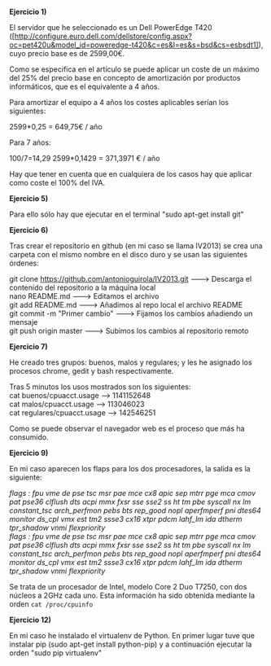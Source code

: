 **Ejercicio 1)**

El servidor que he seleccionado es un Dell PowerEdge T420 ([http://configure.euro.dell.com/dellstore/config.aspx?oc=pet420u&model_id=poweredge-t420&c=es&l=es&s=bsd&cs=esbsdt1]), cuyo precio base es de 2599,00€.

Como se especifica en el artículo se puede aplicar un coste de un máximo del 25% del precio base en concepto de amortización por productos informáticos, que es el equivalente a 4 años.

Para amortizar el equipo a 4 años los costes aplicables serían los siguientes:

2599*0,25 = 649,75€ / año

Para 7 años:

100/7=14,29
2599*0,1429 = 371,3971 € / año

Hay que tener en cuenta que en cualquiera de los casos hay que aplicar como coste el 100% del IVA.

**Ejercicio 5)**

Para ello sólo hay que ejecutar en el terminal "sudo apt-get install git"

**Ejercicio 6)**

Tras crear el repositorio en github (en mi caso se llama IV2013) se crea una carpeta con el mismo nombre en el disco duro y se usan las siguientes órdenes:

git clone https://github.com/antonioguirola/IV2013.git ---> Descarga el contenido del repositorio a la máquina local <br/>
nano README.md ---> Editamos el archivo <br/>
git add README.md ---> Añadimos al repo local el archivo README <br/>
git commit -m "Primer cambio" ---> Fijamos los cambios añadiendo un mensaje <br/>
git push origin master ---> Subimos los cambios al repositorio remoto <br/>

**Ejercicio 7)**

He creado tres grupos: buenos, malos y regulares; y les he asignado los procesos chrome, gedit y bash respectivamente.

Tras 5 minutos los usos mostrados son los siguientes: <br/>
cat buenos/cpuacct.usage --> 1141152648  <br/>
cat malos/cpuacct.usage  --> 113046023  <br/>
cat regulares/cpuacct.usage --> 142546251  <br/>

Como se puede observar el navegador web es el proceso que más ha consumido.

**Ejercicio 9)**

En mi caso aparecen los flaps para los dos procesadores, la salida es la siguiente:

*flags		: fpu vme de pse tsc msr pae mce cx8 apic sep mtrr pge mca cmov pat pse36 clflush dts acpi mmx fxsr sse sse2 ss ht tm pbe syscall nx lm constant_tsc arch_perfmon pebs bts rep_good nopl aperfmperf pni dtes64 monitor ds_cpl vmx est tm2 ssse3 cx16 xtpr pdcm lahf_lm ida dtherm tpr_shadow vnmi flexpriority <br>
flags		: fpu vme de pse tsc msr pae mce cx8 apic sep mtrr pge mca cmov pat pse36 clflush dts acpi mmx fxsr sse sse2 ss ht tm pbe syscall nx lm constant_tsc arch_perfmon pebs bts rep_good nopl aperfmperf pni dtes64 monitor ds_cpl vmx est tm2 ssse3 cx16 xtpr pdcm lahf_lm ida dtherm tpr_shadow vnmi flexpriority*

Se trata de un procesador de Intel, modelo Core 2 Duo T7250, con dos núcleos a 2GHz cada uno. Esta información ha sido obtenida mediante la orden `cat /proc/cpuinfo`


**Ejercicio 12)**

En mi caso he instalado el virtualenv de Python. En primer lugar tuve que instalar pip (sudo apt-get install python-pip) y a continuación ejecutar la orden "sudo pip virtualenv"
